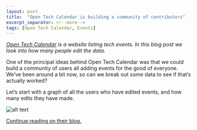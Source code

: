 ```yaml
---
layout: post
title:  "Open Tech Calendar is building a community of contributors"
excerpt_separator: <!--more-->
tags: [Open Tech Calendar, Events]
---
```


_[Open Tech Calendar](https://opentechcalendar.co.uk/) is a website listing tech events. In this blog post we look into 
how many people edit the data._ 

One of the principal ideas behind Open Tech Calendar was that we could build a community of users all adding events for 
the good of everyone. We’ve been around a bit now, so can we break out some data to see if that’s actually worked?

Let’s start with a graph of all the users who have edited events, and how many edits they have made.

![alt text](https://opentechcaluk.files.wordpress.com/2013/10/noofedits.png?w=768&h=422 "Graph showing classic long tail")

[Continue reading on their blog.](https://blog.opentechcalendar.co.uk/2013/10/21/we-are-building-a-community-of-contributors/)